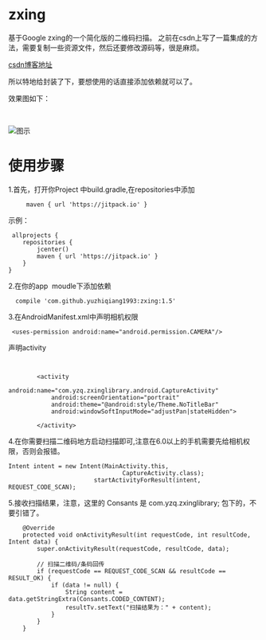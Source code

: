 # zxing


基于Google zxing的一个简化版的二维码扫描。
之前在csdn上写了一篇集成的方法，需要复制一些资源文件，然后还要修改源码等，很是麻烦。

[csdn博客地址](http://blog.csdn.net/yuzhiqiang_1993/article/details/52805057)

所以特地给封装了下，要想使用的话直接添加依赖就可以了。

效果图如下：

</br>

![图示](https://github.com/yuzhiqiang1993/zxing/blob/master/20161021114316025.gif "gif")  

# 使用步骤
 
 1.首先，打开你Project 中build.gradle,在repositories中添加
 
 		 maven { url 'https://jitpack.io' }
 
 
示例：
```
 allprojects {
    repositories {
        jcenter()
        maven { url 'https://jitpack.io' }
    }
}
```


2.在你的app  moudle下添加依赖
```
  compile 'com.github.yuzhiqiang1993:zxing:1.5'
```

3.在AndroidManifest.xml中声明相机权限

```
 <uses-permission android:name="android.permission.CAMERA"/>

```

声明activity

```

   
        <activity
            android:name="com.yzq.zxinglibrary.android.CaptureActivity"
            android:screenOrientation="portrait"
            android:theme="@android:style/Theme.NoTitleBar"
            android:windowSoftInputMode="adjustPan|stateHidden">

        </activity>
```



4.在你需要扫描二维码地方启动扫描即可,注意在6.0以上的手机需要先给相机权限，否则会报错。
```
Intent intent = new Intent(MainActivity.this,
                                CaptureActivity.class);
                        startActivityForResult(intent, REQUEST_CODE_SCAN);
```


5.接收扫描结果，注意，这里的 Consants 是 com.yzq.zxinglibrary; 包下的，不要引错了。

```
    @Override
    protected void onActivityResult(int requestCode, int resultCode, Intent data) {
        super.onActivityResult(requestCode, resultCode, data);

        // 扫描二维码/条码回传
        if (requestCode == REQUEST_CODE_SCAN && resultCode == RESULT_OK) {
            if (data != null) {
                String content = data.getStringExtra(Consants.CODED_CONTENT);
                resultTv.setText("扫描结果为：" + content);
            }
        }
    }

```


